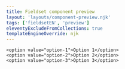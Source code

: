 ```yaml
---
title: Fieldset component preview
layout: 'layouts/component-preview.njk'
tags: ['fieldsetEN', 'preview']
eleventyExcludeFromCollections: true
templateEngineOverride: njk
---
```


<gcds-fieldset fieldset-id="fieldset" legend="Legend" hint="Hint / Example message.">
  <gcds-input input-id="form-input" label="Input label" hint="Hint / Example message." size="6">
  </gcds-input>
  <gcds-select select-id="form-select" label="Select label" hint="Hint / Example message." default-value="Select option">

    <option value="option-1">Option 1</option>
    <option value="option-2">Option 2</option>
    <option value="option-3">Option 3</option>
  </gcds-select>
</gcds-fieldset>
